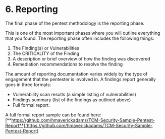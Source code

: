 # 6. Reporting

The final phase of the pentest methodology is the reporting phase.

This is one of the most important phases where you will outline everything that you found. The reporting phase often includes the following things:

1. The Finding(s) or Vulnerabilities
2. The CRITICALITY of the Finding
3. A description or brief overview of how the finding was discovered
4. Remediation recommendations to resolve the finding

The amount of reporting documentation varies widely by the type of engagement that the pentester is involved in. A findings report generally goes in three formats:

* Vulnerability scan results (a simple listing of vulnerabilities)
* Findings summary (list of the findings as outlined above)
* Full formal report.

A full formal report sample can be found here: [**https://github.com/hmaverickadams/TCM-Security-Sample-Pentest-Report**](https://github.com/hmaverickadams/TCM-Security-Sample-Pentest-Report)
